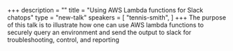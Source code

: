 +++
description = ""
title = "Using AWS Lambda functions for Slack chatops"
type = "new-talk"
speakers = [
        "tennis-smith",
]
+++
The purpose of this talk is to illustrate how one can use AWS lambda functions to securely query an environment and send the output to slack for troubleshooting, control, and reporting